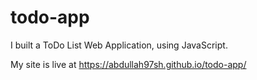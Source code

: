 # todo-app
I built a ToDo List Web Application, using JavaScript.

My site is live at https://abdullah97sh.github.io/todo-app/
